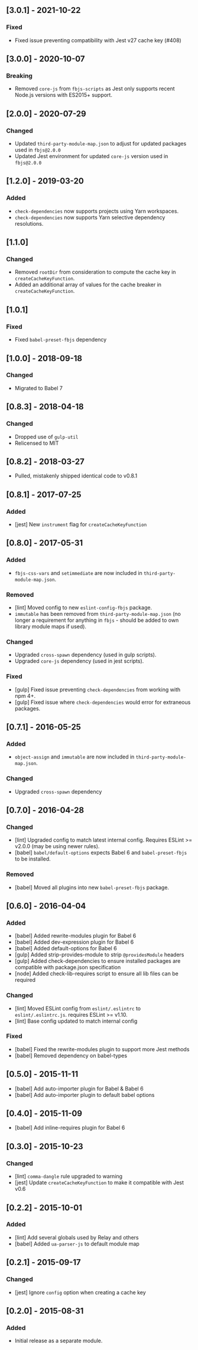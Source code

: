 ## [3.0.1] - 2021-10-22

### Fixed
- Fixed issue preventing compatibility with Jest v27 cache key (#408)


## [3.0.0] - 2020-10-07

### Breaking
- Removed `core-js` from `fbjs-scripts` as Jest only supports recent Node.js versions with ES2015+ support.

## [2.0.0] - 2020-07-29

### Changed
- Updated `third-party-module-map.json` to adjust for updated packages used in `fbjs@2.0.0`
- Updated Jest environment for updated `core-js` version used in `fbjs@2.0.0`


## [1.2.0] - 2019-03-20

### Added
- `check-dependencies` now supports projects using Yarn workspaces.
- `check-dependencies` now supports Yarn selective dependency resolutions.

## [1.1.0]

### Changed
- Removed `rootDir` from consideration to compute the cache key in `createCacheKeyFunction`.
- Added an additional array of values for the cache breaker in `createCacheKeyFunction`.


## [1.0.1]

### Fixed
- Fixed `babel-preset-fbjs` dependency


## [1.0.0] - 2018-09-18

### Changed
- Migrated to Babel 7


## [0.8.3] - 2018-04-18

### Changed
- Dropped use of `gulp-util`
- Relicensed to MIT


## [0.8.2] - 2018-03-27
- Pulled, mistakenly shipped identical code to v0.8.1


## [0.8.1] - 2017-07-25

### Added
- [jest] New `instrument` flag for `createCacheKeyFunction`


## [0.8.0] - 2017-05-31

### Added
- `fbjs-css-vars` and `setimmediate` are now included in `third-party-module-map.json`.

### Removed
- [lint] Moved config to new `eslint-config-fbjs` package.
- `immutable` has been removed from `third-party-module-map.json` (no longer a requirement for anything in `fbjs` - should be added to own library module maps if used).

### Changed
- Upgraded `cross-spawn` dependency (used in gulp scripts).
- Upgraded `core-js` dependency (used in jest scripts).

### Fixed
- [gulp] Fixed issue preventing `check-dependencies` from working with npm 4+.
- [gulp] Fixed issue where `check-dependencies` would error for extraneous packages.


## [0.7.1] - 2016-05-25

### Added
- `object-assign` and `immutable` are now included in `third-party-module-map.json`.

### Changed
- Upgraded `cross-spawn` dependency


## [0.7.0] - 2016-04-28

### Changed
- [lint] Upgraded config to match latest internal config. Requires ESLint >= v2.0.0 (may be using newer rules).
- [babel] `babel/default-options` expects Babel 6 and `babel-preset-fbjs` to be installed.

### Removed
- [babel] Moved all plugins into new `babel-preset-fbjs` package.


## [0.6.0] - 2016-04-04

### Added
- [babel] Added rewrite-modules plugin for Babel 6
- [babel] Added dev-expression plugin for Babel 6
- [babel] Added default-options for Babel 6
- [gulp] Added strip-provides-module to strip `@providesModule` headers
- [gulp] Added check-dependencies to ensure installed packages are compatible with package.json specification
- [node] Added check-lib-requires script to ensure all lib files can be required

### Changed
- [lint] Moved ESLint config from `eslint/.eslintrc` to `eslint/.eslintrc.js`. requires ESLint >= v1.10.
- [lint] Base config updated to match internal config

### Fixed
- [babel] Fixed the rewrite-modules plugin to support more Jest methods
- [babel] Removed dependency on babel-types


## [0.5.0] - 2015-11-11
- [babel] Add auto-importer plugin for Babel & Babel 6
- [babel] Add auto-importer plugin to default babel options


## [0.4.0] - 2015-11-09
- [babel] Add inline-requires plugin for Babel 6


## [0.3.0] - 2015-10-23

### Changed
- [lint] `comma-dangle` rule upgraded to warning
- [jest] Update `createCacheKeyFunction` to make it compatible with Jest v0.6


## [0.2.2] - 2015-10-01

### Added
- [lint] Add several globals used by Relay and others
- [babel] Added `ua-parser-js` to default module map


## [0.2.1] - 2015-09-17

### Changed
- [jest] Ignore `config` option when creating a cache key


## [0.2.0] - 2015-08-31

### Added
- Initial release as a separate module.
